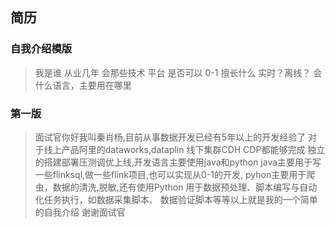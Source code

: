 ## 简历
### 自我介绍模版
>我是谁 从业几年
> 会那些技术 平台 是否可以 0-1
> 擅长什么 实时？离线？
> 会什么语言，主要用在哪里
### 第一版
> 面试官你好我叫秦肖杨,目前从事数据开发已经有5年以上的开发经验了
> 对于线上产品阿里的dataworks,dataplin 线下集群CDH CDP都能够完成 
> 独立的搭建部署压测调优上线,开发语言主要使用java和python 
> java主要用于写一些flinksql,做一些flink项目,也可以实现从0-1的开发,
> pyhon主要用于爬虫，数据的清洗,脱敏,还有使用Python
> 用于数据预处理、脚本编写与自动化任务执行，如数据采集脚本、
> 数据验证脚本等等以上就是我的一个简单的自我介绍 谢谢面试官

